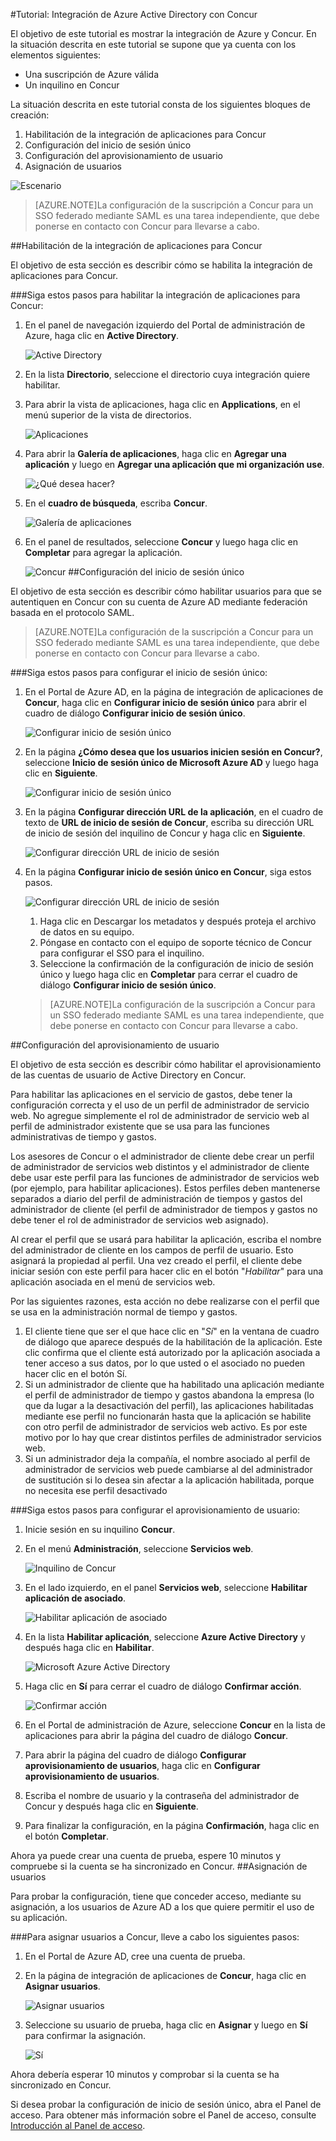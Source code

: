 <properties 
    pageTitle="Tutorial: integración de Azure Active Directory con Concur | Microsoft Azure" 
    description="Aprenda a usar Concur con Azure Active Directory para habilitar el inicio de sesión único, el aprovisionamiento automatizado, etc." 
    services="active-directory" 
    authors="jeevansd"  
    documentationCenter="na" 
    manager="stevenpo"/>
<tags 
    ms.service="active-directory" 
    ms.devlang="na" 
    ms.topic="article" 
    ms.tgt_pltfrm="na" 
    ms.workload="identity" 
    ms.date="01/14/2016" 
    ms.author="jeedes" />

#Tutorial: Integración de Azure Active Directory con Concur  


El objetivo de este tutorial es mostrar la integración de Azure y Concur. En la situación descrita en este tutorial se supone que ya cuenta con los elementos siguientes:

-   Una suscripción de Azure válida
-   Un inquilino en Concur

La situación descrita en este tutorial consta de los siguientes bloques de creación:

1.  Habilitación de la integración de aplicaciones para Concur
2.  Configuración del inicio de sesión único
3.  Configuración del aprovisionamiento de usuario
4.  Asignación de usuarios

![Escenario](./media/active-directory-saas-concur-tutorial/IC769766.png "Escenario")

>[AZURE.NOTE]La configuración de la suscripción a Concur para un SSO federado mediante SAML es una tarea independiente, que debe ponerse en contacto con Concur para llevarse a cabo.

##Habilitación de la integración de aplicaciones para Concur

El objetivo de esta sección es describir cómo se habilita la integración de aplicaciones para Concur.

###Siga estos pasos para habilitar la integración de aplicaciones para Concur:

1.  En el panel de navegación izquierdo del Portal de administración de Azure, haga clic en **Active Directory**.

    ![Active Directory](./media/active-directory-saas-concur-tutorial/IC700993.png "Active Directory")

2.  En la lista **Directorio**, seleccione el directorio cuya integración quiere habilitar.

3.  Para abrir la vista de aplicaciones, haga clic en **Applications**, en el menú superior de la vista de directorios.

    ![Aplicaciones](./media/active-directory-saas-concur-tutorial/IC700994.png "Aplicaciones")

4.  Para abrir la **Galería de aplicaciones**, haga clic en **Agregar una aplicación** y luego en **Agregar una aplicación que mi organización use**.

    ![¿Qué desea hacer?](./media/active-directory-saas-concur-tutorial/IC700995.png "¿Qué desea hacer?")

5.  En el **cuadro de búsqueda**, escriba **Concur**.

    ![Galería de aplicaciones](./media/active-directory-saas-concur-tutorial/IC721727.png "Galería de aplicaciones")

6.  En el panel de resultados, seleccione **Concur** y luego haga clic en **Completar** para agregar la aplicación.

    ![Concur](./media/active-directory-saas-concur-tutorial/IC721728.png "Concur")
##Configuración del inicio de sesión único

El objetivo de esta sección es describir cómo habilitar usuarios para que se autentiquen en Concur con su cuenta de Azure AD mediante federación basada en el protocolo SAML.

>[AZURE.NOTE]La configuración de la suscripción a Concur para un SSO federado mediante SAML es una tarea independiente, que debe ponerse en contacto con Concur para llevarse a cabo.

###Siga estos pasos para configurar el inicio de sesión único:

1.  En el Portal de Azure AD, en la página de integración de aplicaciones de **Concur**, haga clic en **Configurar inicio de sesión único** para abrir el cuadro de diálogo **Configurar inicio de sesión único**.

    ![Configurar inicio de sesión único](./media/active-directory-saas-concur-tutorial/IC769767.png "Configurar inicio de sesión único")

2.  En la página **¿Cómo desea que los usuarios inicien sesión en Concur?**, seleccione **Inicio de sesión único de Microsoft Azure AD** y luego haga clic en **Siguiente**.

    ![Configurar inicio de sesión único](./media/active-directory-saas-concur-tutorial/IC769768.png "Configurar inicio de sesión único")

3.  En la página **Configurar dirección URL de la aplicación**, en el cuadro de texto de **URL de inicio de sesión de Concur**, escriba su dirección URL de inicio de sesión del inquilino de Concur y haga clic en **Siguiente**.

    ![Configurar dirección URL de inicio de sesión](./media/active-directory-saas-concur-tutorial/IC769769.png "Configurar dirección URL de inicio de sesión")

4.  En la página **Configurar inicio de sesión único en Concur**, siga estos pasos.

    ![Configurar dirección URL de inicio de sesión](./media/active-directory-saas-concur-tutorial/IC769770.png "Configurar dirección URL de inicio de sesión")

    1.  Haga clic en Descargar los metadatos y después proteja el archivo de datos en su equipo.
    2.  Póngase en contacto con el equipo de soporte técnico de Concur para configurar el SSO para el inquilino.
    3.  Seleccione la confirmación de la configuración de inicio de sesión único y luego haga clic en **Completar** para cerrar el cuadro de diálogo **Configurar inicio de sesión único**.  

	>[AZURE.NOTE]La configuración de la suscripción a Concur para un SSO federado mediante SAML es una tarea independiente, que debe ponerse en contacto con Concur para llevarse a cabo.

##Configuración del aprovisionamiento de usuario

El objetivo de esta sección es describir cómo habilitar el aprovisionamiento de las cuentas de usuario de Active Directory en Concur.

Para habilitar las aplicaciones en el servicio de gastos, debe tener la configuración correcta y el uso de un perfil de administrador de servicio web. No agregue simplemente el rol de administrador de servicio web al perfil de administrador existente que se usa para las funciones administrativas de tiempo y gastos.

Los asesores de Concur o el administrador de cliente debe crear un perfil de administrador de servicios web distintos y el administrador de cliente debe usar este perfil para las funciones de administrador de servicios web (por ejemplo, para habilitar aplicaciones). Estos perfiles deben mantenerse separados a diario del perfil de administración de tiempos y gastos del administrador de cliente (el perfil de administrador de tiempos y gastos no debe tener el rol de administrador de servicios web asignado).

Al crear el perfil que se usará para habilitar la aplicación, escriba el nombre del administrador de cliente en los campos de perfil de usuario. Esto asignará la propiedad al perfil. Una vez creado el perfil, el cliente debe iniciar sesión con este perfil para hacer clic en el botón "*Habilitar*" para una aplicación asociada en el menú de servicios web.

Por las siguientes razones, esta acción no debe realizarse con el perfil que se usa en la administración normal de tiempo y gastos.

1.  El cliente tiene que ser el que hace clic en "*Sí*" en la ventana de cuadro de diálogo que aparece después de la habilitación de la aplicación. Este clic confirma que el cliente está autorizado por la aplicación asociada a tener acceso a sus datos, por lo que usted o el asociado no pueden hacer clic en el botón Sí.
2.  Si un administrador de cliente que ha habilitado una aplicación mediante el perfil de administrador de tiempo y gastos abandona la empresa (lo que da lugar a la desactivación del perfil), las aplicaciones habilitadas mediante ese perfil no funcionarán hasta que la aplicación se habilite con otro perfil de administrador de servicios web activo. Es por este motivo por lo hay que crear distintos perfiles de administrador servicios web.
3.  Si un administrador deja la compañía, el nombre asociado al perfil de administrador de servicios web puede cambiarse al del administrador de sustitución si lo desea sin afectar a la aplicación habilitada, porque no necesita ese perfil desactivado

###Siga estos pasos para configurar el aprovisionamiento de usuario:

1.  Inicie sesión en su inquilino **Concur**.

2.  En el menú **Administración**, seleccione **Servicios web**.

    ![Inquilino de Concur](./media/active-directory-saas-concur-tutorial/IC721729.png "Inquilino de Concur")

3.  En el lado izquierdo, en el panel **Servicios web**, seleccione **Habilitar aplicación de asociado**.

    ![Habilitar aplicación de asociado](./media/active-directory-saas-concur-tutorial/IC721730.png "Habilitar aplicación de asociado")

4.  En la lista **Habilitar aplicación**, seleccione **Azure Active Directory** y después haga clic en **Habilitar**.

    ![Microsoft Azure Active Directory](./media/active-directory-saas-concur-tutorial/IC721731.png "Microsoft Azure Active Directory")

5.  Haga clic en **Sí** para cerrar el cuadro de diálogo **Confirmar acción**.

    ![Confirmar acción](./media/active-directory-saas-concur-tutorial/IC721732.png "Confirmar acción")

6.  En el Portal de administración de Azure, seleccione **Concur** en la lista de aplicaciones para abrir la página del cuadro de diálogo **Concur**.

7.  Para abrir la página del cuadro de diálogo **Configurar aprovisionamiento de usuarios**, haga clic en **Configurar aprovisionamiento de usuarios**.

8.  Escriba el nombre de usuario y la contraseña del administrador de Concur y después haga clic en **Siguiente**.

9.  Para finalizar la configuración, en la página **Confirmación**, haga clic en el botón **Completar**.

Ahora ya puede crear una cuenta de prueba, espere 10 minutos y compruebe si la cuenta se ha sincronizado en Concur.
##Asignación de usuarios

Para probar la configuración, tiene que conceder acceso, mediante su asignación, a los usuarios de Azure AD a los que quiere permitir el uso de su aplicación.

###Para asignar usuarios a Concur, lleve a cabo los siguientes pasos:

1.  En el Portal de Azure AD, cree una cuenta de prueba.

2.  En la página de integración de aplicaciones de **Concur**, haga clic en **Asignar usuarios**.

    ![Asignar usuarios](./media/active-directory-saas-concur-tutorial/IC769771.png "Asignar usuarios")

3.  Seleccione su usuario de prueba, haga clic en **Asignar** y luego en **Sí** para confirmar la asignación.

    ![Sí](./media/active-directory-saas-concur-tutorial/IC767830.png "Sí")

Ahora debería esperar 10 minutos y comprobar si la cuenta se ha sincronizado en Concur.

Si desea probar la configuración de inicio de sesión único, abra el Panel de acceso. Para obtener más información sobre el Panel de acceso, consulte [Introducción al Panel de acceso](active-directory-saas-access-panel-introduction.md).

<!---HONumber=AcomDC_0121_2016-->